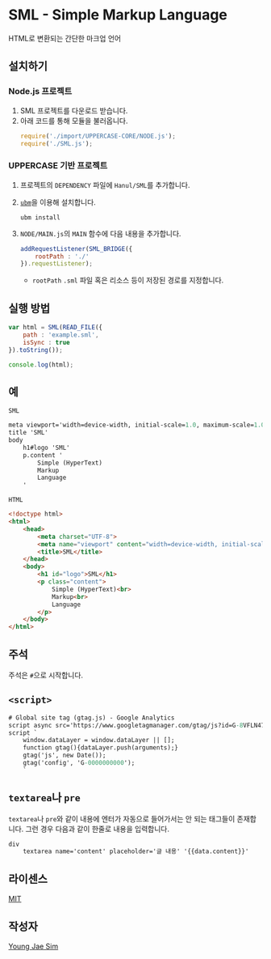 # SML - Simple Markup Language
HTML로 변환되는 간단한 마크업 언어

## 설치하기
### Node.js 프로젝트
1. SML 프로젝트를 다운로드 받습니다.
2. 아래 코드를 통해 모듈을 불러옵니다.
	```javascript
	require('./import/UPPERCASE-CORE/NODE.js');
	require('./SML.js');
	```

### UPPERCASE 기반 프로젝트
1. 프로젝트의 `DEPENDENCY` 파일에 `Hanul/SML`를 추가합니다.
2. [`ubm`](https://www.npmjs.com/package/ubm)을 이용해 설치합니다.
    ```
    ubm install
    ```
3. `NODE/MAIN.js`의 `MAIN` 함수에 다음 내용을 추가합니다.
	```javascript
	addRequestListener(SML_BRIDGE({
		rootPath : './'
	}).requestListener);
	```
	
	- `rootPath` `.sml` 파일 혹은 리소스 등이 저장된 경로를 지정합니다.

## 실행 방법
```javascript
var html = SML(READ_FILE({
	path : 'example.sml',
	isSync : true
}).toString());

console.log(html);
```

## 예
`SML`
```sml
meta viewport='width=device-width, initial-scale=1.0, maximum-scale=1.0, minimum-scale=1.0, user-scalable=no'
title 'SML'
body
	h1#logo 'SML'
	p.content '
		Simple (HyperText)
		Markup
		Language
	'
```

`HTML`
```html
<!doctype html>
<html>
	<head>
		<meta charset="UTF-8">
		<meta name="viewport" content="width=device-width, initial-scale=1.0, maximum-scale=1.0, minimum-scale=1.0, user-scalable=no">
		<title>SML</title>
	</head>
	<body>
		<h1 id="logo">SML</h1>
		<p class="content">
			Simple (HyperText)<br>
			Markup<br>
			Language
		</p>
	</body>
</html>
```

## 주석
주석은 `#`으로 시작합니다.

## `<script>`
```sml
# Global site tag (gtag.js) - Google Analytics
script async src='https://www.googletagmanager.com/gtag/js?id=G-8VFLN47PWJ'
script `
	window.dataLayer = window.dataLayer || [];
	function gtag(){dataLayer.push(arguments);}
	gtag('js', new Date());
	gtag('config', 'G-0000000000');
	`
```

## `textarea`나 `pre`
`textarea`나 `pre`와 같이 내용에 엔터가 자동으로 들어가서는 안 되는 태그들이 존재합니다. 그런 경우 다음과 같이 한줄로 내용을 입력합니다.
```sml
div
	textarea name='content' placeholder='글 내용' '{{data.content}}'
```

## 라이센스
[MIT](LICENSE)

## 작성자
[Young Jae Sim](https://github.com/Hanul)
